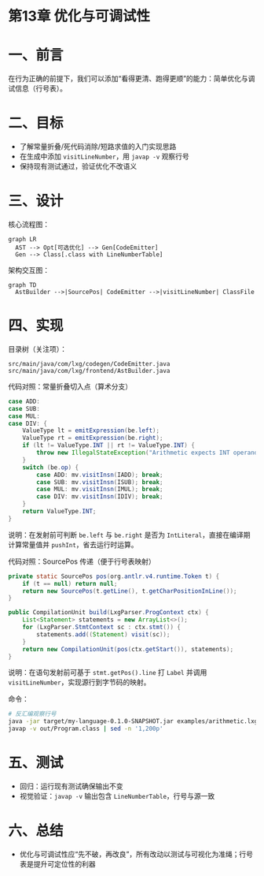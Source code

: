 # 第13章 优化与可调试性

# 一、前言

在行为正确的前提下，我们可以添加“看得更清、跑得更顺”的能力：简单优化与调试信息（行号表）。

# 二、目标

- 了解常量折叠/死代码消除/短路求值的入门实现思路
- 在生成中添加 `visitLineNumber`，用 `javap -v` 观察行号
- 保持现有测试通过，验证优化不改语义

# 三、设计

核心流程图：

```mermaid
graph LR
  AST --> Opt[可选优化] --> Gen[CodeEmitter]
  Gen --> Class[.class with LineNumberTable]
```

架构交互图：

```mermaid
graph TD
  AstBuilder -->|SourcePos| CodeEmitter -->|visitLineNumber| ClassFile
```

# 四、实现

目录树（关注项）：

```text
src/main/java/com/lxg/codegen/CodeEmitter.java
src/main/java/com/lxg/frontend/AstBuilder.java
```

代码对照：常量折叠切入点（算术分支）

```212:228:src/main/java/com/lxg/codegen/CodeEmitter.java
case ADD:
case SUB:
case MUL:
case DIV: {
    ValueType lt = emitExpression(be.left);
    ValueType rt = emitExpression(be.right);
    if (lt != ValueType.INT || rt != ValueType.INT) {
        throw new IllegalStateException("Arithmetic expects INT operands");
    }
    switch (be.op) {
        case ADD: mv.visitInsn(IADD); break;
        case SUB: mv.visitInsn(ISUB); break;
        case MUL: mv.visitInsn(IMUL); break;
        case DIV: mv.visitInsn(IDIV); break;
    }
    return ValueType.INT;
}
```

说明：在发射前可判断 `be.left` 与 `be.right` 是否为 `IntLiteral`，直接在编译期计算常量值并 `pushInt`，省去运行时运算。

代码对照：SourcePos 传递（便于行号表映射）

```25:39:src/main/java/com/lxg/frontend/AstBuilder.java
private static SourcePos pos(org.antlr.v4.runtime.Token t) {
    if (t == null) return null;
    return new SourcePos(t.getLine(), t.getCharPositionInLine());
}

public CompilationUnit build(LxgParser.ProgContext ctx) {
    List<Statement> statements = new ArrayList<>();
    for (LxgParser.StmtContext sc : ctx.stmt()) {
        statements.add((Statement) visit(sc));
    }
    return new CompilationUnit(pos(ctx.getStart()), statements);
}
```

说明：在语句发射前可基于 `stmt.getPos().line` 打 `Label` 并调用 `visitLineNumber`，实现源行到字节码的映射。

命令：

```bash
# 反汇编观察行号
java -jar target/my-language-0.1.0-SNAPSHOT.jar examples/arithmetic.lxg --emit-class=out/Program.class
javap -v out/Program.class | sed -n '1,200p'
```

# 五、测试

- 回归：运行现有测试确保输出不变
- 视觉验证：`javap -v` 输出包含 `LineNumberTable`，行号与源一致

# 六、总结

- 优化与可调试性应“先不破，再改良”，所有改动以测试与可视化为准绳；行号表是提升可定位性的利器 